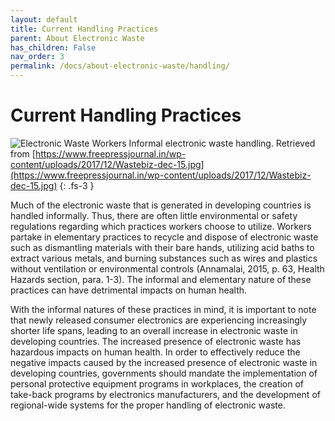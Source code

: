 ```yaml
---
layout: default
title: Current Handling Practices
parent: About Electronic Waste
has_children: False
nav_order: 3
permalink: /docs/about-electronic-waste/handling/
---
```


# Current Handling Practices
![Electronic Waste Workers](https://www.freepressjournal.in/wp-content/uploads/2017/12/Wastebiz-dec-15.jpg)
Informal electronic waste handling. Retrieved from [https://www.freepressjournal.in/wp-content/uploads/2017/12/Wastebiz-dec-15.jpg](https://www.freepressjournal.in/wp-content/uploads/2017/12/Wastebiz-dec-15.jpg)
{: .fs-3 }

Much of the electronic waste that is generated in developing countries is handled informally. Thus, there are often little environmental or safety regulations regarding which practices workers choose to utilize. Workers partake in elementary practices to recycle and dispose of electronic waste such as dismantling materials with their bare hands, utilizing acid baths to extract various metals, and burning substances such as wires and plastics without ventilation or environmental controls (Annamalai, 2015, p. 63, Health Hazards section, para. 1-3). The informal and elementary nature of these practices can have detrimental impacts on human health.

With the informal natures of these practices in mind, it is important to note that newly released consumer electronics are experiencing increasingly shorter life spans, leading to an overall increase in electronic waste in developing countries. The increased presence of electronic waste has hazardous impacts on human health. In order to effectively reduce the negative impacts caused by the increased presence of electronic waste in developing countries, governments should mandate the implementation of personal protective equipment programs in workplaces, the creation of take-back programs by electronics manufacturers, and the development of regional-wide systems for the proper handling of electronic waste. 
